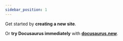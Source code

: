 ```yaml
---
sidebar_position: 1
---
```

Get started by **creating a new site**.

Or **try Docusaurus immediately** with **[docusaurus.new](https://docusaurus.new)**.
